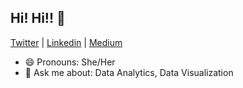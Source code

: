 ##  Hi! Hi!! 👋
[Twitter](https://twitter.com/_Kemmie_) |
[Linkedin](https://www.linkedin.com/in/ekemini-okpongkpong/) |
[Medium](https://www.medium.com/@kemmie/)

- 😄 Pronouns: She/Her
- 💬 Ask me about: Data Analytics, Data Visualization
<!--
**KemmieKemy/KemmieKemy** is a ✨ _special_ ✨ repository because its `README.md` (this file) appears on your GitHub profile.

Here are some ideas to get you started:

- 🔭 I’m currently working on ...
- 🌱 I’m currently learning ...
- 👯 I’m looking to collaborate on ...
- 🤔 I’m looking for help with ...
- 💬 Ask me about ...
- 📫 How to reach me: ...
- 😄 Pronouns: ...
- ⚡ Fun fact: ...
-->
